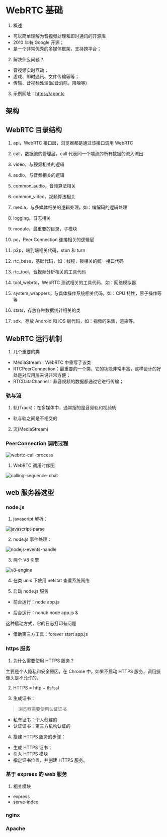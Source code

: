 # WebRTC 基础

1. 概述

- 可以简单理解为音视频处理和即时通讯的开源库
- 2010 年有 Google 开源；
- 是一个非常优秀的多媒体框架，支持跨平台；

2. 解决什么问题？

- 音视频实时互动；
- 游戏、即时通讯、文件传输等等；
- 传输、音视频处理(回音消除，降噪等)

3. 示例网址：https://appr.tc

## 架构

## WebRTC 目录结构

1. api，WebRTC 接口层，浏览器都是通过该接口调用 WebRTC

2. call，数据流的管理层，call 代表同一个端点的所有数据的流入流出

3. video，与视频相关的逻辑

4. audio，与音频相关的逻辑

5. common_audio，音频算法相关

6. common_video，视频算法相关

7. media，与多媒体相关的逻辑处理，如：编解码的逻辑处理

8. logging，日志相关

9. module，最重要的目录，子模块

10. pc，Peer Connection 连接相关的逻辑层

11. p2p，端到端相关代码，stun 和 turn

12. rtc_base，基础代码，如：线程，锁相关的统一接口代码

13. rtc_tool，音视频分析相关的工具代码

14. tool_webrtc，WebRTC 测试相关的工具代码，如：网络模拟器

15. system_wrappers，与具体操作系统相关代码，如：CPU 特性，原子操作等等

16. stats，存放各种数据统计相关的类

17. sdk，存放 Android 和 iOS 层代码，如：视频的采集，渲染等。

## WebRTC 运行机制

1. 几个重要的类

- MediaStream：WebRTC 中重写了该类
- RTCPeerConnection：最重要的一个类，它的功能非常丰富，这样设计的好处是对应用层来说非常方便；
- RTCDataChannel：非音视频的数据都通过它进行传输；

### 轨与流

1. 轨(Track)：在多媒体中，通常指的是音频轨和视频轨

- 轨与轨之间是不相交的

2. 流(MediaStream)

### PeerConnection 调用过程

![webrtc-call-process](../assets/images/webrtc-call-process.jpg)

1. WebRTC 调用时序图

![calling-sequence-chat](../assets/images/calling-sequence-chat.jpg)

## web 服务器选型

### node.js

1. javascript 解析：

![javascript-parse](../assets/images/javascript-parse.jpg)

2. node.js 事件处理：

![nodejs-events-handle](../assets/images/nodejs-events-handle.jpg)

3. 两个 V8 引擎

![v8-engine](../assets/images/v8-engine.jpg)

4. 在类 unix 下使用 netstat 查看系统网络

5. 启动 node.js 服务

- 前台运行：node app.js

- 后台运行：nohub node app.js &

这种启动方式，它的日志打印有问题

- 借助第三方工具：forever start app.js

### https 服务

1. 为什么需要使用 HTTPS 服务？

主要是个人隐私和安全原因，在 Chrome 中，如果不启动 HTTPS 服务，调用摄像头是不允许的。

2. HTTPS = http + tls/ssl

3. 生成证书：

> 浏览器需要使用认证证书

- 私有证书：个人创建的
- 认证证书：第三方机构认证的

4. 搭建 HTTPS 服务的步骤：

- 生成 HTTPS 证书；
- 引入 HTTPS 模块
- 指定证书位置，并创建 HTTPS 服务。

### 基于 express 的 web 服务

1. 相关模块

- express
- serve-index

### nginx

### Apache
